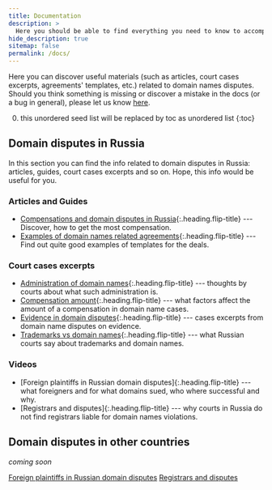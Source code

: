 ```yaml
---
title: Documentation
description: >
  Here you should be able to find everything you need to know to accomplish the most common tasks when blogging with Hydejack.
hide_description: true
sitemap: false
permalink: /docs/
---
```


Here you can discover useful materials (such as articles, court cases excerpts, agreements' templates, etc.) related to domain names disputes. Should you think something is missing or discover a mistake in the docs (or a bug in general), please let us know [here](https://adminpays.com/contact). 

0. this unordered seed list will be replaced by toc as unordered list
{:toc}

## Domain disputes in Russia

In this section you can find the info related to domain disputes in Russia: articles, guides, court cases excerpts and so on. Hope, this info would be useful for you.

### Articles and Guides
* [Compensations and domain disputes in Russia]{:.heading.flip-title} --- Discover, how to get the most compensation.
* [Examples of domain names related agreements]{:.heading.flip-title} --- Find out quite good examples of templates for the deals.


### Court cases excerpts
* [Administration of domain names]{:.heading.flip-title} --- thoughts by courts about what such administration is.
* [Compensation amount]{:.heading.flip-title} --- what factors affect the amount of a compensation in domain name cases.
* [Evidence in domain disputes]{:.heading.flip-title} --- cases excerpts from domain name disputes on evidence.
* [Trademarks vs domain names]{:.heading.flip-title} --- what Russian courts say about trademarks and domain names.

### Videos
* [Foreign plaintiffs in Russian domain disputes]{:.heading.flip-title} --- what foreigners and for what domains sued, who where successful and why. 
* [Registrars and disputes]{:.heading.flip-title} --- why courts in Russia do not find registrars liable for domain names violations.

## Domain disputes in other countries

*coming soon*


[Compensations and domain disputes in Russia]: compensations-Russia.md
[Compensation amount]: compensation-amount.md
[Evidence in domain disputes]: migration.md
[Trademarks vs domain names]: trademarks.md
[Examples of domain names related agreements]: config.md
[Administration of domain names]: advanced.md
[Foreign plaintiffs in Russian domain disputes](https://lfacademy.ru/course/2232751)
[Registrars and disputes](https://lfacademy.ru/course/2658206)
